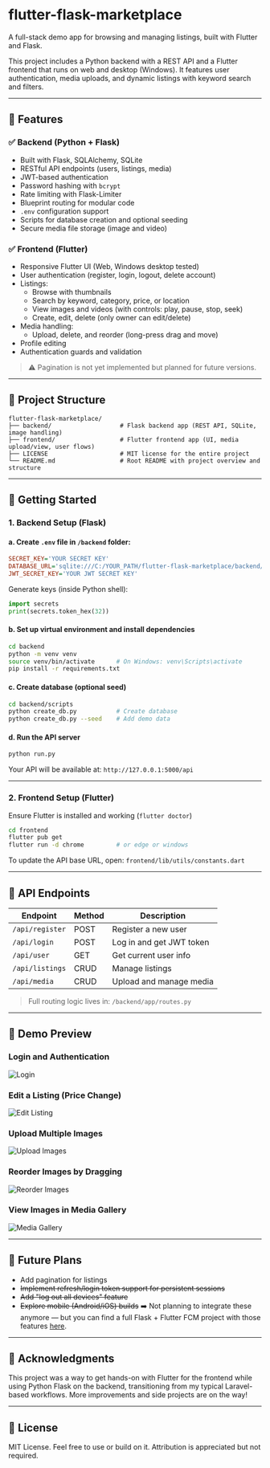 # flutter-flask-marketplace

A full-stack demo app for browsing and managing listings, built with Flutter and Flask.

This project includes a Python backend with a REST API and a Flutter frontend that runs on web and desktop (Windows). It features user authentication, media uploads, and dynamic listings with keyword search and filters.

---

## 🧩 Features

### ✅ Backend (Python + Flask)

- Built with Flask, SQLAlchemy, SQLite
- RESTful API endpoints (users, listings, media)
- JWT-based authentication
- Password hashing with `bcrypt`
- Rate limiting with Flask-Limiter
- Blueprint routing for modular code
- `.env` configuration support
- Scripts for database creation and optional seeding
- Secure media file storage (image and video)

### ✅ Frontend (Flutter)

- Responsive Flutter UI (Web, Windows desktop tested)
- User authentication (register, login, logout, delete account)
- Listings:
  - Browse with thumbnails
  - Search by keyword, category, price, or location
  - View images and videos (with controls: play, pause, stop, seek)
  - Create, edit, delete (only owner can edit/delete)
- Media handling:
  - Upload, delete, and reorder (long-press drag and move)
- Profile editing
- Authentication guards and validation

> ⚠️ Pagination is not yet implemented but planned for future versions.

---

## 📁 Project Structure

```
flutter-flask-marketplace/
├── backend/                   # Flask backend app (REST API, SQLite, image handling)
├── frontend/                  # Flutter frontend app (UI, media upload/view, user flows)
├── LICENSE                    # MIT license for the entire project
└── README.md                  # Root README with project overview and structure
```

---

## 🚀 Getting Started

### 1. Backend Setup (Flask)

#### a. Create `.env` file in `/backend` folder:

```ini
SECRET_KEY='YOUR SECRET KEY'
DATABASE_URL='sqlite:///C:/YOUR_PATH/flutter-flask-marketplace/backend/app.db'
JWT_SECRET_KEY='YOUR JWT SECRET KEY'
```

Generate keys (inside Python shell):

```python
import secrets
print(secrets.token_hex(32))
```

#### b. Set up virtual environment and install dependencies

```bash
cd backend
python -m venv venv
source venv/bin/activate      # On Windows: venv\Scripts\activate
pip install -r requirements.txt
```

#### c. Create database (optional seed)

```bash
cd backend/scripts
python create_db.py           # Create database
python create_db.py --seed    # Add demo data
```

#### d. Run the API server

```bash
python run.py
```

Your API will be available at: `http://127.0.0.1:5000/api`

---

### 2. Frontend Setup (Flutter)

Ensure Flutter is installed and working (`flutter doctor`)

```bash
cd frontend
flutter pub get
flutter run -d chrome         # or edge or windows
```

To update the API base URL, open:
`frontend/lib/utils/constants.dart`

---

## 🔌 API Endpoints

| Endpoint        | Method | Description              |
| --------------- | ------ | ------------------------ |
| `/api/register` | POST   | Register a new user      |
| `/api/login`    | POST   | Log in and get JWT token |
| `/api/user`     | GET    | Get current user info    |
| `/api/listings` | CRUD   | Manage listings          |
| `/api/media`    | CRUD   | Upload and manage media  |

> Full routing logic lives in: `/backend/app/routes.py`

---

## 📸 Demo Preview

### Login and Authentication
![Login](https://raw.githubusercontent.com/tonybhimani/flutter-flask-marketplace/refs/heads/media/marketplace_login.gif)

### Edit a Listing (Price Change)
![Edit Listing](https://raw.githubusercontent.com/tonybhimani/flutter-flask-marketplace/refs/heads/media/marketplace_edit.gif)

### Upload Multiple Images
![Upload Images](https://raw.githubusercontent.com/tonybhimani/flutter-flask-marketplace/refs/heads/media/marketplace_upload.gif)

### Reorder Images by Dragging
![Reorder Images](https://raw.githubusercontent.com/tonybhimani/flutter-flask-marketplace/refs/heads/media/marketplace_reorder.gif)

### View Images in Media Gallery
![Media Gallery](https://raw.githubusercontent.com/tonybhimani/flutter-flask-marketplace/refs/heads/media/marketplace_media.gif)

---

## 📌 Future Plans

- Add pagination for listings
- ~~Implement refresh/login token support for persistent sessions~~
- ~~Add "log out all devices" feature~~
- ~~Explore mobile (Android/iOS) builds~~
➡️ Not planning to integrate these anymore — but you can find a full Flask + Flutter FCM project with those features [here](https://github.com/tonybhimani/flask-session-manager).

---

## 🙌 Acknowledgments

This project was a way to get hands-on with Flutter for the frontend while using Python Flask on the backend, transitioning from my typical Laravel-based workflows. More improvements and side projects are on the way!

---

## 📄 License

MIT License. Feel free to use or build on it. Attribution is appreciated but not required.
